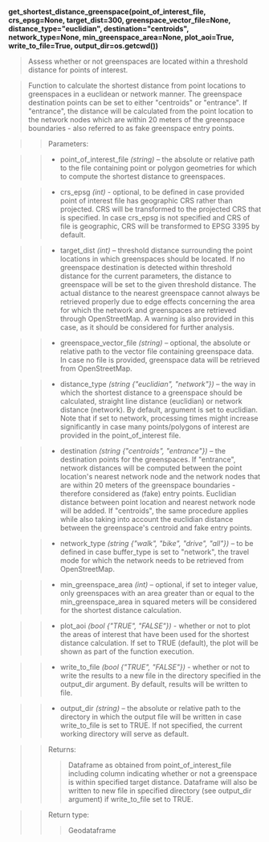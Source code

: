 **get_shortest_distance_greenspace(point_of_interest_file, crs_epsg=None, target_dist=300, greenspace_vector_file=None, distance_type="euclidian", destination="centroids", network_type=None, min_greenspace_area=None, plot_aoi=True, write_to_file=True, output_dir=os.getcwd())**

> Assess whether or not greenspaces are located within a threshold distance for points of interest.

> Function to calculate the shortest distance from point locations to greenspaces in a euclidean or network manner. The greenspace destination points can be set to either "centroids" or "entrance". If "entrance", the distance will be calculated from the point location to the network nodes which are within 20 meters of the greenspace boundaries - also referred to as fake greenspace entry points. 

>> Parameters: 

>> - point_of_interest_file *(string)* – the absolute or relative path to the file containing point or polygon geometries for which to compute the shortest distance to greenspaces.

>> - crs_epsg *(int)* - optional, to be defined in case provided point of interest file has geographic CRS rather than projected. CRS will be transformed to the projected CRS that is specified. In case crs_epsg is not specified and CRS of file is geographic, CRS will be transformed to EPSG 3395 by default. 

>> - target_dist *(int)* – threshold distance surrounding the point locations in which greenspaces should be located. If no greenspace destination is detected within threshold distance for the current parameters, the distance to greenspace will be set to the given threshold distance. The actual distance to the nearest greenspace cannot always be retrieved properly due to edge effects concerning the area for which the network and greenspaces are retrieved through OpenStreetMap. A warning is also provided in this case, as it should be considered for further analysis. 

>> - greenspace_vector_file *(string)* – optional, the absolute or relative path to the vector file containing greenspace data. In case no file is provided, greenspace data will be retrieved from OpenStreetMap.

>> - distance_type *(string {"euclidian", "network"})* – the way in which the shortest distance to a greenspace should be calculated, straight line distance (euclidian) or network distance (network). By default, argument is set to euclidian. Note that if set to network, processing times might increase significantly in case many points/polygons of interest are provided in the point_of_interest file.

>> - destination *(string {"centroids", "entrance"})* – the destination points for the greenspaces. If "entrance", network distances will be computed between the point location's nearest network node and the network nodes that are within 20 meters of the greenspace boundaries - therefore considered as (fake) entry points. Euclidian distance between point location and nearest network node will be added. If "centroids", the same procedure applies while also taking into account the euclidian distance between the greenspace's centroid and fake entry points.

>> - network_type *(string {"walk", "bike", "drive", "all"})* – to be defined in case buffer_type is set to "network", the travel mode for which the network needs to be retrieved from OpenStreetMap.

>> - min_greenspace_area *(int)* – optional, if set to integer value, only greenspaces with an area greater than or equal to the min_greenspace_area in squared meters will be considered for the shortest distance calculation. 

>> - plot_aoi *(bool {"TRUE", "FALSE"})* - whether or not to plot the areas of interest that have been used for the shortest distance calculation. If set to TRUE (default), the plot will be shown as part of the function execution.

>> - write_to_file *(bool {"TRUE", "FALSE"})* - whether or not to write the results to a new file in the directory specified in the output_dir argument. By default, results will be written to file.

>> - output_dir *(string)* – the absolute or relative path to the directory in which the output file will be written in case write_to_file is set to TRUE. If not specified, the current working directory will serve as default.

>>Returns:	
>>> Dataframe as obtained from point_of_interest_file including column indicating whether or not a greenspace is within specified target distance. Dataframe will also be written to new file in specified directory (see output_dir argument) if write_to_file set to TRUE. 

>>Return type:	
>>> Geodataframe
